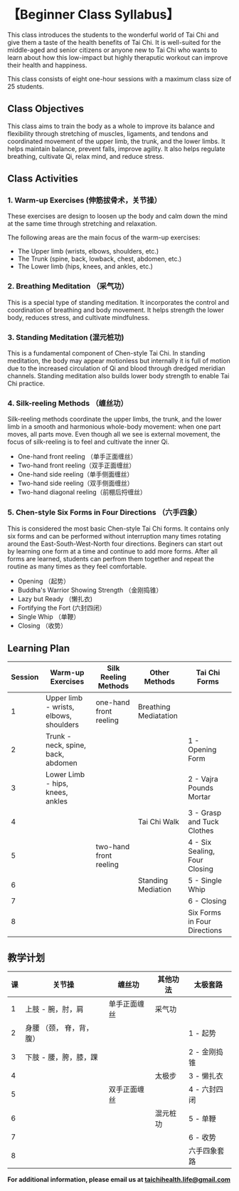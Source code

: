 # 【Beginner Class Syllabus】

This class introduces the students to the wonderful world of Tai Chi and give them a taste of the health benefits of Tai Chi. 
It is well-suited for the middle-aged and senior citizens or anyone new to Tai Chi who wants to learn about how this low-impact 
but highly theraputic workout can improve their health and happiness. 

This class consists of eight one-hour sessions with a maximum class size of 25 students.

## Class Objectives

This class aims to train the body as a whole to improve its balance and flexibility through stretching of 
muscles, ligaments, and tendons and coordinated movement of the upper limb, the trunk, and the lower limbs. 
It helps maintain balance, prevent falls, improve agility. It also helps regulate breathing, cultivate Qi, relax mind, and reduce stress. 

## Class Activities

### 1. Warm-up Exercises (伸筋拔骨术，关节操）

These exercises are design to loosen up the body and calm down the mind at the same time through stretching and relaxation.

The following areas are the main focus of the warm-up exercises:

- The Upper limb (wrists, elbows, shoulders, etc.)
- The Trunk (spine, back, lowback, chest, abdomen, etc.) 
- The Lower limb (hips, knees, and ankles, etc.)

### 2. Breathing Meditation （采气功）

This is a special type of standing meditation. 
It incorporates the control and coordination of breathing and body movement. 
It helps strength the lower body, reduces stress, and cultivate mindfulness. 

### 3. Standing Meditation (混元桩功)

This is a fundamental component of Chen-style Tai Chi. In standing meditation, the body may appear motionless but internally it is full of motion due to the increased circulation of Qi and blood through dredged meridian channels. 
Standing meditation also builds lower body strength to enable Tai Chi practice.  

### 4. Silk-reeling Methods （缠丝功）

Silk-reeling methods coordinate the upper limbs, the trunk, and the lower limb in a smooth and harmonious whole-body movement: 
when one part moves, all parts move. Even though all we see is external movement, the focus of silk-reeling
is to feel and cultivate the inner Qi. 

- One-hand front reeling （单手正面缠丝）
- Two-hand front reeling（双手正面缠丝）
- One-hand side reeling（单手侧面缠丝）
- Two-hand side reeling（双手侧面缠丝）
- Two-hand diagonal reeling（前棚后捋缠丝）

### 5. Chen-style Six Forms in Four Directions （六手四象）

This is considered the most basic Chen-style Tai Chi forms. It contains only six forms and can be performed without interruption 
many times rotating around the East-South-West-North four directions. Beginers can start out by learning one form at a time 
and continue to add more forms. After all forms are learned, students can perfrom them together and repeat the routine 
as many times as they feel comfortable.

- Opening （起势）
- Buddha's Warrior Showing Strength （金刚捣锥）
- Lazy but Ready （懒扎衣)
- Fortifying the Fort (六封四闭）
- Single Whip （单鞭）
- Closing （收势）

## Learning Plan

| Session | Warm-up Exercises                     | Silk Reeling Methods     |    Other Methods         | Tai Chi Forms           |
|---------|---------------------------------------|--------------------------|--------------------------|-------------------------|
| 1       | Upper limb - wrists, elbows, shoulders| one-hand front reeling   |  Breathing Mediatation   |                         |
| 2       |  Trunk - neck, spine, back, abdomen   |                          |                          | 1 - Opening Form        |
| 3       | Lower Limb - hips, knees, ankles      |                          |                          | 2 - Vajra Pounds Mortar |
| 4       |                                       |                          |     Tai Chi Walk         | 3 - Grasp and Tuck Clothes    | 
| 5       |                                       | two-hand front reeling   |                          | 4 - Six Sealing, Four Closing |
| 6       |                                       |                          |  Standing Mediation      | 5 - Single Whip         |
| 7       |                                       |                          |                          | 6 - Closing             |
| 8       |                                       |                          |                          | Six Forms in Four Directions |

## 教学计划

|   课  |关节操                                  |  缠丝功               | 其他功法                  | 太极套路                 | 
|-------|---------------------------------------|-----------------------|--------------------------|-------------------------|
|   1   | 上肢 - 腕，肘，肩                       |   单手正面缠丝        |    采气功                 |                         |
|   2   |   身腰 （颈， 脊，背，腹）               |                       |                         | 1 - 起势                |
|   3   |   下肢 - 腰，胯，膝，踝                  |                      |                          | 2 - 金刚捣锥            |
|   4   |                                       |                       |            太极步         | 3 - 懒扎衣             | 
|   5   |                                       |   双手正面缠丝          |                          | 4 - 六封四闭          |
|   6   |                                       |                      |          混元桩功          | 5 - 单鞭                     |
|  7    |                                       |                       |                          | 6 - 收势                     |
|  8    |                                       |                       |                          | 六手四象套路                  |

**For additional information, please email us at taichihealth.life@gmail.com**
